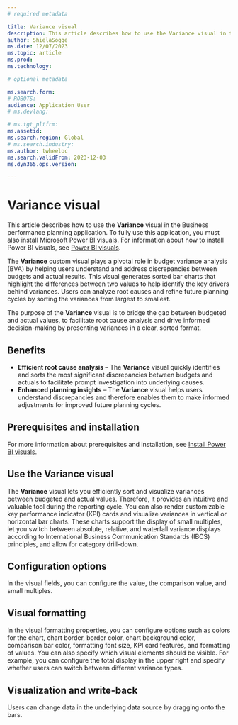 ```yaml
---
# required metadata

title: Variance visual
description: This article describes how to use the Variance visual in the Business performance planning application.
author: ShielaSogge
ms.date: 12/07/2023
ms.topic: article
ms.prod: 
ms.technology: 

# optional metadata

ms.search.form: 
# ROBOTS: 
audience: Application User
# ms.devlang: 

# ms.tgt_pltfrm: 
ms.assetid: 
ms.search.region: Global
# ms.search.industry: 
ms.author: twheeloc
ms.search.validFrom: 2023-12-03
ms.dyn365.ops.version: 

---
```

# Variance visual

This article describes how to use the **Variance** visual in the Business performance planning application. To fully use this application, you must also install Microsoft Power BI visuals. For information about how to install Power BI visuals, see [Power BI visuals](/power-bi/developer/visuals).

The **Variance** custom visual plays a pivotal role in budget variance analysis (BVA) by helping users understand and address discrepancies between budgets and actual results. This visual generates sorted bar charts that highlight the differences between two values to help identify the key drivers behind variances. Users can analyze root causes and refine future planning cycles by sorting the variances from largest to smallest.

The purpose of the **Variance** visual is to bridge the gap between budgeted and actual values, to facilitate root cause analysis and drive informed decision-making by presenting variances in a clear, sorted format.

## Benefits

- **Efficient root cause analysis** – The **Variance** visual quickly identifies and sorts the most significant discrepancies between budgets and actuals to facilitate prompt investigation into underlying causes.
- **Enhanced planning insights** – The **Variance** visual helps users understand discrepancies and therefore enables them to make informed adjustments for improved future planning cycles.

## Prerequisites and installation

For more information about prerequisites and installation, see [Install Power BI visuals](powerBI-visual-install.md).

## Use the Variance visual

The **Variance** visual lets you efficiently sort and visualize variances between budgeted and actual values. Therefore, it provides an intuitive and valuable tool during the reporting cycle. You can also render customizable key performance indicator (KPI) cards and visualize variances in vertical or horizontal bar charts. These charts support the display of small multiples, let you switch between absolute, relative, and waterfall variance displays according to International Business Communication Standards (IBCS) principles, and allow for category drill-down.

## Configuration options

In the visual fields, you can configure the value, the comparison value, and small multiples.

## Visual formatting

In the visual formatting properties, you can configure options such as colors for the chart, chart border, border color, chart background color, comparison bar color, formatting font size, KPI card features, and formatting of values. You can also specify which visual elements should be visible. For example, you can configure the total display in the upper right and specify whether users can switch between different variance types.

## Visualization and write-back

Users can change data in the underlying data source by dragging onto the bars.
